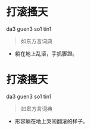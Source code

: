 # 打滚搔天
da3 guen3 so1 tin1
> 如东方言词典
- 躺在地上乱滚，手抓脚蹬。

# 打滚搔天
da3 guen3 so1 tin1
> 如皋方言词典
- 形容躺在地上哭闹翻滚的样子。
